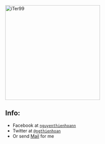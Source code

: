 <img src="https://iTer99.github.io/repo/assets/images/avatar.png" alt="iTer99" width="300" height="300">

## Info:

- Facebook at <a href="http://www.facebook.com/nguyenthienhoann" target="_blank">`nguyenthienhoann`</a>
- Twitter at <a href="http://twitter.com/ngthienhoan" target="_blank">`@ngthienhoan`</a>
- Or send [Mail](mailto:hoan.nguyen.16999@gmail.com) for me
